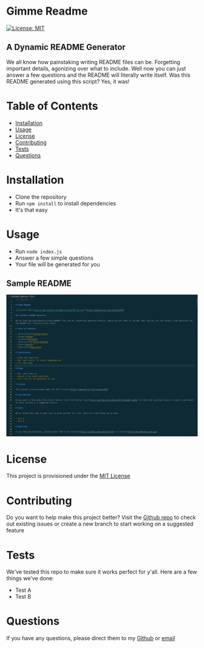 <!-- @format -->

# Gimme Readme

[![License: MIT](https://img.shields.io/badge/license-MIT-yellow)](https://opensource.org/licenses/MIT)

## A Dynamic README Generator

We all know how painstaking writing README files can be. Forgetting important details, agonizing over what to include. Well now you can just answer a few questions and the README will literally write itself. Was this README generated using this script? Yes, it was!

# Table of Contents

- [Installation](#installation)
- [Usage](#usage)
- [License](#license)
- [Contributing](#contributing)
- [Tests](#tests)
- [Questions](#questions)

# Installation

- Clone the repository
- Run `npm install` to install dependencies
- It's that easy

# Usage

- Run `node index.js`
- Answer a few simple questions
- Your file will be generated for you

## Sample README

![Sample README](./screenshots/sample-readme.png)

# License

This project is provisioned under the [MIT License](https://opensource.org/licenses/MIT)

# Contributing

Do you want to help make this project better? Visit the [Github repo](https://github.com/codewizard-dt/gimme-readme) to check out existing issues or create a new branch to start working on a suggested feature

# Tests

We've tested this repo to make sure it works perfect for y'all. Here are a few things we've done:

- Test A
- Test B

# Questions

If you have any questions, please direct them to my [Github](https://github.com/codewizard-dt) or [email](mailto:david@codewizard.app)
